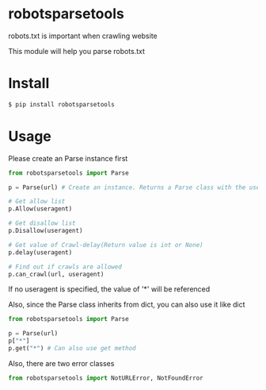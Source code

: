 # robotsparsetools
robots.txt is important when crawling website  

This module will help you parse robots.txt

# Install
```bash
$ pip install robotsparsetools
```

# Usage
Please create an Parse instance first  

```python
from robotsparsetools import Parse

p = Parse(url) # Create an instance. Returns a Parse class with the useragent as the key

# Get allow list
p.Allow(useragent)

# Get disallow list
p.Disallow(useragent)

# Get value of Crawl-delay(Return value is int or None)
p.delay(useragent)

# Find out if crawls are allowed
p.can_crawl(url, useragent)
```

If no useragent is specified, the value of '*' will be referenced  

Also, since the Parse class inherits from dict, you can also use it like dict

```python
from robotsparsetools import Parse

p = Parse(url)
p["*"]
p.get("*") # Can also use get method
```  

Also, there are two error classes

```python
from robotsparsetools import NotURLError, NotFoundError
```
